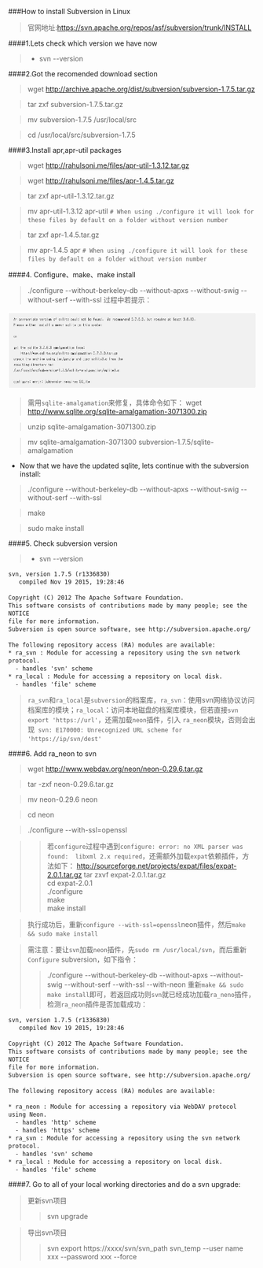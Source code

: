 ###How to install Subversion in Linux

>官网地址:https://svn.apache.org/repos/asf/subversion/trunk/INSTALL

####1.Lets check which version we have now

>- svn --version

####2.Got the recomended download section
>wget http://archive.apache.org/dist/subversion/subversion-1.7.5.tar.gz

>tar  zxf subversion-1.7.5.tar.gz 

>mv subversion-1.7.5   /usr/local/src

>cd  /usr/local/src/subversion-1.7.5

####3.Install apr,apr-util packages

>wget http://rahulsoni.me/files/apr-util-1.3.12.tar.gz

>wget http://rahulsoni.me/files/apr-1.4.5.tar.gz

>tar zxf apr-util-1.3.12.tar.gz

>mv apr-util-1.3.12 apr-util   `# When using ./configure it will look for these files by default on a folder without version number`

> tar zxf apr-1.4.5.tar.gz

> mv apr-1.4.5 apr `# When using ./configure it will look for these files by default on a folder without version number`

####4. Configure、make、make install 

>./configure --without-berkeley-db --without-apxs --without-swig --without-serf --with-ssl
>过程中若提示：

![Alt text](./images/subversion_1.jpg)

>需用`sqlite-amalgamation`来修复，具体命令如下：
> wget http://www.sqlite.org/sqlite-amalgamation-3071300.zip

> unzip sqlite-amalgamation-3071300.zip

> mv sqlite-amalgamation-3071300 subversion-1.7.5/sqlite-amalgamation


- Now that we have the updated sqlite, lets continue with the subversion install:

> ./configure --without-berkeley-db --without-apxs --without-swig --without-serf --with-ssl

> make

> sudo make install

####5. Check subversion version
>- svn --version

```
svn, version 1.7.5 (r1336830)
   compiled Nov 19 2015, 19:28:46

Copyright (C) 2012 The Apache Software Foundation.
This software consists of contributions made by many people; see the NOTICE
file for more information.
Subversion is open source software, see http://subversion.apache.org/

The following repository access (RA) modules are available:
* ra_svn : Module for accessing a repository using the svn network protocol.
  - handles 'svn' scheme
* ra_local : Module for accessing a repository on local disk.
  - handles 'file' scheme
```
>`ra_svn`和`ra_local`是`subversion`的档案库，`ra_svn`：使用svn网络协议访问档案库的模块；`ra_local`：访问本地磁盘的档案库模块，但若直接`svn export 'https://url'`，还需加载`neon`插件，引入 `ra_neon`模块，否则会出现` svn: E170000: Unrecognized URL scheme for 'https://ip/svn/dest'`


####6. Add ra_neon to svn

>wget http://www.webdav.org/neon/neon-0.29.6.tar.gz

>tar -zxf neon-0.29.6.tar.gz

>mv neon-0.29.6 neon

>cd neon 

>./configure --with-ssl=openssl

>>若`configure`过程中遇到`configure: error: no XML parser was found:  libxml 2.x required`，还需额外加载`expat`依赖插件，方法如下：
>> http://sourceforge.net/projects/expat/files/expat-2.0.1.tar.gz
>>tar zxvf expat-2.0.1.tar.gz  
>>cd expat-2.0.1  
>>./configure  
>>make  
>>make install  

>执行成功后，重新`configure --with-ssl=openssl`neon插件，然后`make && sudo make install`

>需注意：要让`svn`加载`neon`插件，先`sudo rm /usr/local/svn`，而后重新`Configure` subversion，如下指令：
>>./configure --without-berkeley-db --without-apxs --without-swig --without-serf --with-ssl --with-neon
>>重新`make && sudo make install`即可，若返回成功则`svn`就已经成功加载`ra_neno`插件，检测`ra_neon`插件是否加载成功：

```
svn, version 1.7.5 (r1336830)
   compiled Nov 19 2015, 19:28:46

Copyright (C) 2012 The Apache Software Foundation.
This software consists of contributions made by many people; see the NOTICE
file for more information.
Subversion is open source software, see http://subversion.apache.org/

The following repository access (RA) modules are available:

* ra_neon : Module for accessing a repository via WebDAV protocol using Neon.
  - handles 'http' scheme
  - handles 'https' scheme
* ra_svn : Module for accessing a repository using the svn network protocol.
  - handles 'svn' scheme
* ra_local : Module for accessing a repository on local disk.
  - handles 'file' scheme

```




####7. Go to all of your local working directories and do a svn upgrade:
>更新svn项目
>>svn upgrade

>导出svn项目
>>svn export https://xxxx/svn/svn_path svn_temp --user name xxx --password xxx --force


